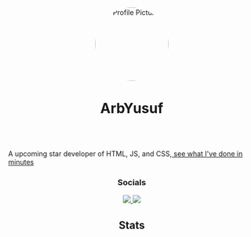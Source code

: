
   <center> <div class="profile-picture">
        <img src="https://avatars.githubusercontent.com/u/154565526?v=4" alt="Profile Picture">
    </div></center>


<style>
    .profile-picture {
        width: 150px;
        height: 150px;
        border-radius: 50%;
        overflow: hidden;
    }

    .profile-picture img {
        width: 100%;
        height: 100%;
        object-fit: cover;
    }
</style>

<h1 align="center">ArbYusuf</h1>
<br>
<br>
<p>A upcoming star developer of HTML, JS, and CSS,<a href="https://arbyusuf.github.io/testing-aboutme/"> see what I've done in minutes</a></p>

<h3 align="center">Socials</h3>

<p align="center">
    <a href="https://large-type.com/#arbyusuf%20if%20my%20user">
        <img src="https://skillicons.dev/icons?i=discord" />
    </a>
    <a href="https://github.com/ArbYusuf">
        <img src="https://skillicons.dev/icons?i=github" />
    </a>
</p>

<h2 align="center">Stats</h2>
